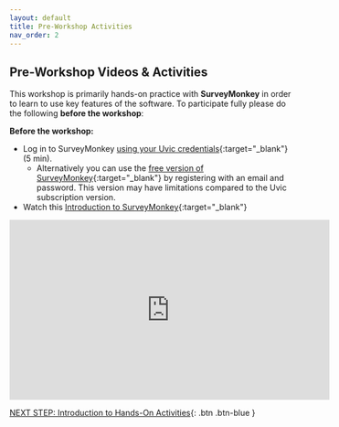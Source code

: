 ```yaml
---
layout: default
title: Pre-Workshop Activities
nav_order: 2
---
```

## Pre-Workshop Videos & Activities
This workshop is primarily hands-on practice with **SurveyMonkey** in order to learn to use key features of the software. To participate fully please do the following **before the workshop**:

**Before the workshop:**<br>
- Log in to SurveyMonkey [using your Uvic credentials](https://www.uvic.ca/systems/support/web/surveymonkey/index.php){:target="_blank"} (5 min).  
    - Alternatively you can use the [free version of SurveyMonkey](https://www.surveymonkey.com/){:target="_blank"} by registering with an email and password.  This version may have limitations compared to the Uvic subscription version.
- Watch this [Introduction to SurveyMonkey](https://www.youtube.com/watch?v=7xdCDJxxoRk&ab_channel=SurveyMonkey){:target="_blank"} 
<iframe width="560" height="315" src="https://www.youtube.com/embed/7xdCDJxxoRk" title="YouTube video player" frameborder="0" allow="accelerometer; autoplay; clipboard-write; encrypted-media; gyroscope; picture-in-picture" allowfullscreen></iframe>

[NEXT STEP: Introduction to Hands-On Activities](activities-intro.html){: .btn .btn-blue }
